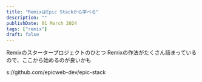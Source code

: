 ```yaml
---
title: "RemixはEpic Stackから学べる"
description: ""
publishDate: 01 March 2024
tags: ["remix"]
draft: false
---
```


Remixのスタータープロジェクトのひとつ
Remixの作法がたくさん詰まっているので、ここから始めるのが良いかも

s://github.com/epicweb-dev/epic-stack
